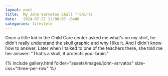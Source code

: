 ```yaml
---
layout: post
title:  My John Varvatos Skull T-Shirts
date:   2024-07-27 12:08:07 -0400
categories: lifestyle
---
```



Once a little kid in the Child Care center asked me what's on my shirt, he didn't really understand the skull graphic and why I like it. And I didn't know how to answer. Later when I talked to one of the teachers there, she told me her answer: "That's a skull, it protects your brain."


{% include gallery.html folder="assets/images/john-varvatos" size-css="three-per-row" %}


